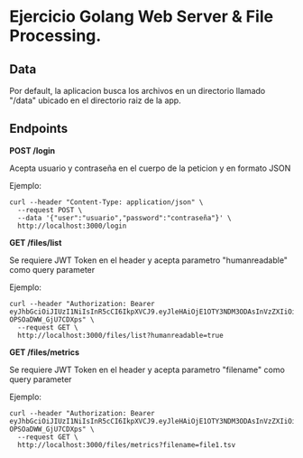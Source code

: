 # Ejercicio Golang Web Server & File Processing.

## Data

Por default, la aplicacion busca los archivos en un directorio llamado "/data" ubicado en el directorio raiz de la app.

## Endpoints

**POST /login**

Acepta usuario y contraseña en el cuerpo de la peticion y en formato JSON

Ejemplo:
```
curl --header "Content-Type: application/json" \
  --request POST \
  --data '{"user":"usuario","password":"contraseña"}' \
  http://localhost:3000/login
```  

**GET /files/list**

Se requiere JWT Token en el header y acepta parametro "humanreadable" como query parameter

Ejemplo:

```
curl --header "Authorization: Bearer eyJhbGciOiJIUzI1NiIsInR5cCI6IkpXVCJ9.eyJleHAiOjE1OTY3NDM3ODAsInVzZXIiOiJ1c3VhcmlvIn0.v919dl32M3WcmYlJcZx2aD3n-OPSOaDWW_GjU7CDXps" \
  --request GET \
  http://localhost:3000/files/list?humanreadable=true
```

**GET /files/metrics**

Se requiere JWT Token en el header y acepta parametro "filename" como query parameter

Ejemplo:

```
curl --header "Authorization: Bearer eyJhbGciOiJIUzI1NiIsInR5cCI6IkpXVCJ9.eyJleHAiOjE1OTY3NDM3ODAsInVzZXIiOiJ1c3VhcmlvIn0.v919dl32M3WcmYlJcZx2aD3n-OPSOaDWW_GjU7CDXps" \
  --request GET \
  http://localhost:3000/files/metrics?filename=file1.tsv
```
